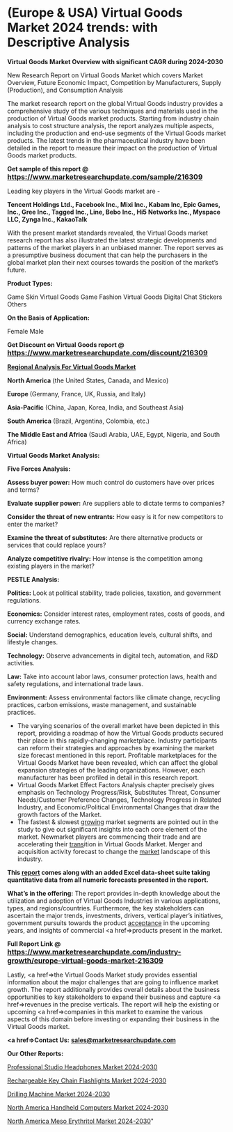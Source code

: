 # (Europe & USA) Virtual Goods Market 2024 trends: with Descriptive Analysis

<strong>Virtual Goods Market Overview with significant CAGR during 2024-2030</strong>

New Research Report on Virtual Goods Market which covers Market Overview, Future Economic Impact, Competition by Manufacturers, Supply (Production), and Consumption Analysis

The market research report on the global Virtual Goods industry provides a comprehensive study of the various techniques and materials used in the production of Virtual Goods market products. Starting from industry chain analysis to cost structure analysis, the report analyzes multiple aspects, including the production and end-use segments of the Virtual Goods market products. The latest trends in the pharmaceutical industry have been detailed in the report to measure their impact on the production of Virtual Goods market products.

<strong>Get sample of this report @ <a href=https://www.marketresearchupdate.com/sample/216309><font size=3 color=#0000ff>https://www.marketresearchupdate.com/sample/216309</font></a></strong>

Leading key players in the Virtual Goods market are -

<strong>Tencent Holdings Ltd., Facebook Inc., Mixi Inc., Kabam Inc, Epic Games, Inc., Gree Inc., Tagged Inc., Line, Bebo Inc., Hi5 Networks Inc., Myspace LLC, Zynga Inc., KakaoTalk</strong>

With the present market standards revealed, the Virtual Goods market research report has also illustrated the latest strategic developments and patterns of the market players in an unbiased manner. The report serves as a presumptive business document that can help the purchasers in the global market plan their next courses towards the position of the market’s future.

<strong>Product Types:</strong>

Game Skin Virtual Goods
Game Fashion Virtual Goods
Digital Chat Stickers
Others

<strong>On the Basis of Application:</strong>

Female
Male

<strong>Get Discount on Virtual Goods report @ <a href=https://www.marketresearchupdate.com/discount/216309><font size=3 color=#0000ff>https://www.marketresearchupdate.com/discount/216309</font></a></strong>

<strong><u><b>Regional Analysis For Virtual Goods Market</b></u></strong>

<strong><b>North America</b></strong> (the United States, Canada, and Mexico)

<strong><b>Europe </b></strong>(Germany, France, UK, Russia, and Italy)

<strong><b>Asia-Pacific</b></strong> (China, Japan, Korea, India, and Southeast Asia)

<strong><b>South America</b></strong> (Brazil, Argentina, Colombia, etc.)

<strong><b>The Middle East and Africa</b></strong> (Saudi Arabia, UAE, Egypt, Nigeria, and South Africa)

<strong>Virtual Goods Market Analysis:</strong>

<strong>Five Forces Analysis:</strong>

<strong>Assess buyer power:</strong> How much control do customers have over prices and terms?

<strong>Evaluate supplier power:</strong> Are suppliers able to dictate terms to companies?

<strong>Consider the threat of new entrants:</strong> How easy is it for new competitors to enter the market?

<strong>Examine the threat of substitutes:</strong> Are there alternative products or services that could replace yours?

<strong>Analyze competitive rivalry:</strong> How intense is the competition among existing players in the market?

<strong>PESTLE Analysis:</strong>

<strong>Politics:</strong> Look at political stability, trade policies, taxation, and government regulations.

<strong>Economics:</strong> Consider interest rates, employment rates, costs of goods, and currency exchange rates.

<strong>Social:</strong> Understand demographics, education levels, cultural shifts, and lifestyle changes.

<strong>Technology:</strong> Observe advancements in digital tech, automation, and R&D activities.

<strong>Law:</strong> Take into account labor laws, consumer protection laws, health and safety regulations, and international trade laws.

<strong>Environment:</strong> Assess environmental factors like climate change, recycling practices, carbon emissions, waste management, and sustainable practices.

<ul>
  <li>The varying scenarios of the overall market have been depicted in this report, providing a roadmap of how the Virtual Goods products secured their place in this rapidly-changing marketplace. Industry participants can reform their strategies and approaches by examining the market size forecast mentioned in this report. Profitable marketplaces for the Virtual Goods Market have been revealed, which can affect the global expansion strategies of the leading organizations. However, each manufacturer has been profiled in detail in this research report.</li>
  <li>Virtual Goods Market Effect Factors Analysis chapter precisely gives emphasis on Technology Progress/Risk, Substitutes Threat, Consumer Needs/Customer Preference Changes, Technology Progress in Related Industry, and Economic/Political Environmental Changes that draw the growth factors of the Market.</li>
  <li>The fastest &amp; slowest <a href=ASDF991299>growing</a> market segments are pointed out in the study to give out significant insights into each core element of the market. Newmarket players are commencing their trade and are accelerating their <a href=>trans</a>ition in Virtual Goods Market. Merger and acquisition activity forecast to change the <a href=>market</a> landscape of this industry.</li>
</ul>
<strong>This <a href=>report</a> comes along with an added Excel data-sheet suite taking quantitative data from all numeric forecasts presented in the report.</strong>

<strong>What’s in the offering:</strong> The report provides in-depth knowledge about the utilization and adoption of Virtual Goods Industries in various applications, types, and regions/countries. Furthermore, the key stakeholders can ascertain the major trends, investments, drivers, vertical player’s initiatives, government pursuits towards the product <a href=ASDF881288>acceptance</a> in the upcoming years, and insights of commercial <a href=>products</a> present in the market.

<strong>Full Report Link @ <a href=https://www.marketresearchupdate.com/industry-growth/europe-virtual-goods-market-216309><font size=3 color=#0000ff>https://www.marketresearchupdate.com/industry-growth/europe-virtual-goods-market-216309</font></a></strong>

Lastly, <a href=>the</a> Virtual Goods Market study provides essential information about the major challenges that are going to influence market growth. The report additionally provides overall details about the business opportunities to key stakeholders to expand their business and capture <a href=>revenues</a> in the precise verticals. The report will help the existing or upcoming <a href=>companies</a> in this market to examine the various aspects of this domain before investing or expanding their business in the Virtual Goods market.

<strong><a href=><strong>Contact Us:</strong></a></strong>
<strong>sales@marketresearchupdate.com</strong>

<strong>Our Other Reports:</strong>

<a href=https://www.linkedin.com/pulse/professional-studio-headphones-market-2023-size-growth>Professional Studio Headphones Market 2024-2030</a>

<a href=https://www.linkedin.com/pulse/rechargeable-key-chain-flashlights-market-2023>Rechargeable Key Chain Flashlights Market 2024-2030</a>

<a href=https://www.linkedin.com/pulse/drilling-machine-market-2023-remarking>Drilling Machine Market 2024-2030</a>

<a href=https://www.linkedin.com/pulse/north-america-handheld-computers-market-new-aymmf/>North America Handheld Computers Market 2024-2030</a>

<a href=https://www.linkedin.com/pulse/north-america-meso-erythritol-market-8pduf/>North America Meso Erythritol Market 2024-2030</a>"
